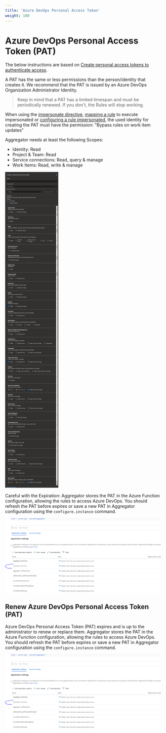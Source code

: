 ```yaml
---
title: 'Azure DevOps Personal Access Token'
weight: 100
---
```


# Azure DevOps Personal Access Token (PAT)

The below instructions are based on [Create personal access tokens to authenticate access](https://docs.microsoft.com/en-us/azure/devops/organizations/accounts/use-personal-access-tokens-to-authenticate).

A PAT has the same or less permissions than the person/identity that creates it.
We recommend that the PAT is issued by an Azure DevOps Organization Administrator Identity.

> Keep in mind that a PAT has a limited timespan and must be periodically renewed. If you don't, the Rules will stop working.

When using the [impersonate directive](../../rules/#impersonate-directive), 
[mapping a rule](../../commands/map-commands/)
to execute impersonated or 
[configuring a rule impersonated](../../commands/command-examples#execute-impersonated),
the used identity for creating the PAT must have the permission: 
"Bypass rules on work item updates"

Aggregator needs at least the following Scopes:

- Identity: Read
- Project & Team: Read
- Service connections: Read, query & manage
- Work Items: Read, write & manage

![Azure DevOps PAT Scopes](PAT-scopes.png)

Careful with the Expiration: Aggregator stores the PAT in the Azure Function configuration, allowing the rules to access Azure DevOps. You should refresh the PAT before expires or save a new PAT in Aggregator configuration using the `configure.instance` command.

![PAT token saved in Azure Function configuration](PAT-token-in-Function-configuration.png)



## Renew Azure DevOps Personal Access Token (PAT)

Azure DevOps Personal Access Token (PAT) expires and is up to the administrator to renew or replace them.
Aggregator stores the PAT in the Azure Function configuration, allowing the rules to access Azure DevOps. You should refresh the PAT before expires or save a new PAT in Aggregator configuration using the `configure.instance` command.

![PAT token saved in Azure Function configuration](PAT-token-in-Function-configuration.png)
